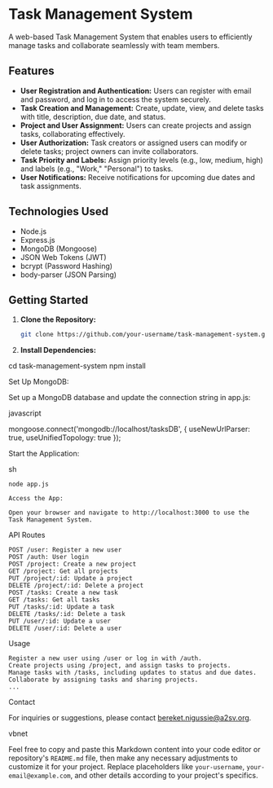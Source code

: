 # Task Management System

A web-based Task Management System that enables users to efficiently manage tasks and collaborate seamlessly with team members.

## Features

- **User Registration and Authentication:** Users can register with email and password, and log in to access the system securely.
- **Task Creation and Management:** Create, update, view, and delete tasks with title, description, due date, and status.
- **Project and User Assignment:** Users can create projects and assign tasks, collaborating effectively.
- **User Authorization:** Task creators or assigned users can modify or delete tasks; project owners can invite collaborators.
- **Task Priority and Labels:** Assign priority levels (e.g., low, medium, high) and labels (e.g., "Work," "Personal") to tasks.
- **User Notifications:** Receive notifications for upcoming due dates and task assignments.

## Technologies Used

- Node.js
- Express.js
- MongoDB (Mongoose)
- JSON Web Tokens (JWT)
- bcrypt (Password Hashing)
- body-parser (JSON Parsing)

## Getting Started

1. **Clone the Repository:**

   ```sh
   git clone https://github.com/your-username/task-management-system.git

2. **Install Dependencies:**

cd task-management-system
npm install

Set Up MongoDB:

Set up a MongoDB database and update the connection string in app.js:

javascript

mongoose.connect('mongodb://localhost/tasksDB', {
  useNewUrlParser: true,
  useUnifiedTopology: true
});

Start the Application:

sh

    node app.js

    Access the App:

    Open your browser and navigate to http://localhost:3000 to use the Task Management System.

API Routes

    POST /user: Register a new user
    POST /auth: User login
    POST /project: Create a new project
    GET /project: Get all projects
    PUT /project/:id: Update a project
    DELETE /project/:id: Delete a project
    POST /tasks: Create a new task
    GET /tasks: Get all tasks
    PUT /tasks/:id: Update a task
    DELETE /tasks/:id: Delete a task
    PUT /user/:id: Update a user
    DELETE /user/:id: Delete a user

Usage

    Register a new user using /user or log in with /auth.
    Create projects using /project, and assign tasks to projects.
    Manage tasks with /tasks, including updates to status and due dates.
    Collaborate by assigning tasks and sharing projects.
    ...

Contact

For inquiries or suggestions, please contact 
bereket.nigussie@a2sv.org.

vbnet


Feel free to copy and paste this Markdown content into your code editor or repository's `README.md` file, then make any necessary adjustments to customize it for your project. Replace placeholders like `your-username`, `your-email@example.com`, and other details according to your project's specifics.
